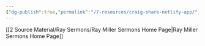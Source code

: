 ```yaml
---
{"dg-publish":true,"permalink":"/7-resources/craig-share-netlify-app/","tags":["gardenEntry"]}
---
```




[[2 Source Material/Ray Sermons/Ray Miller Sermons Home Page\|Ray Miller Sermons Home Page]]
